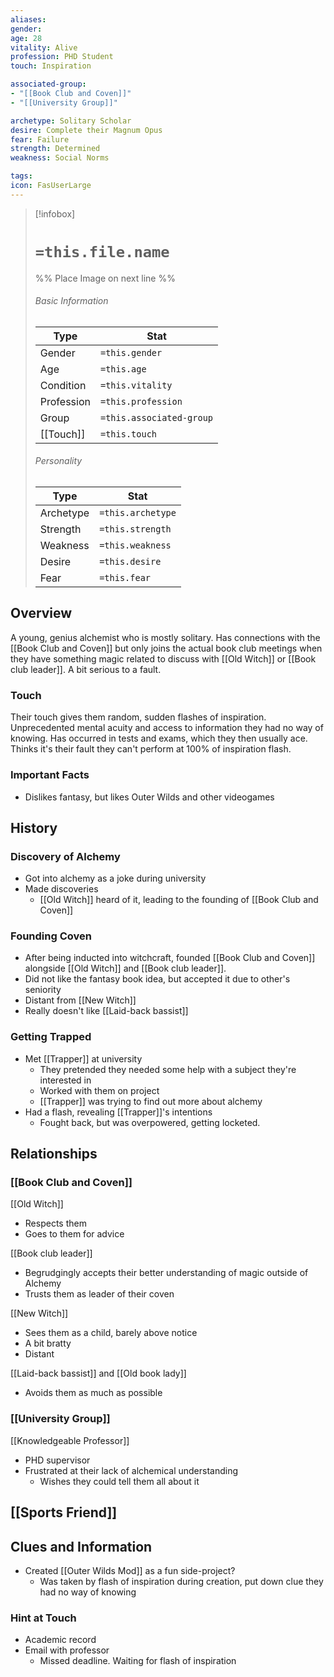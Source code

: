 ```yaml
---
aliases: 
gender: 
age: 28
vitality: Alive
profession: PHD Student
touch: Inspiration

associated-group: 
- "[[Book Club and Coven]]"
- "[[University Group]]"

archetype: Solitary Scholar
desire: Complete their Magnum Opus
fear: Failure
strength: Determined
weakness: Social Norms

tags:
icon: FasUserLarge
---
```


> [!infobox]
> # `=this.file.name`
> %% Place Image on next line %%
> ###### Basic Information
> Type |  Stat |
> ---|---|
> Gender | `=this.gender` |
> Age | `=this.age` |
> Condition | `=this.vitality` |
> Profession | `=this.profession` |
> Group | `=this.associated-group` |
> [[Touch]] | `=this.touch` |
> ###### Personality
> Type |  Stat |
> ---|---|
> Archetype | `=this.archetype` |
> Strength | `=this.strength` |
> Weakness | `=this.weakness` |
> Desire | `=this.desire` |
> Fear | `=this.fear` |
## Overview
A young, genius alchemist who is mostly solitary. Has connections with the [[Book Club and Coven]] but only joins the actual book club meetings when they have something magic related to discuss with [[Old Witch]] or [[Book club leader]]. A bit serious to a fault. 

### Touch
Their touch gives them random, sudden flashes of inspiration. Unprecedented mental acuity and access to information they had no way of knowing. Has occurred in tests and exams, which they then usually ace. Thinks it's their fault they can't perform at 100% of inspiration flash. 

### Important Facts
- Dislikes fantasy, but likes Outer Wilds and other videogames

## History
### Discovery of Alchemy
- Got into alchemy as a joke during university
- Made discoveries
	- [[Old Witch]] heard of it, leading to the founding of [[Book Club and Coven]]

### Founding Coven
- After being inducted into witchcraft, founded [[Book Club and Coven]] alongside [[Old Witch]] and [[Book club leader]]. 
- Did not like the fantasy book idea, but accepted it due to other's seniority
- Distant from [[New Witch]]
- Really doesn't like [[Laid-back bassist]]



### Getting Trapped
- Met [[Trapper]] at university
	- They pretended they needed some help with a subject they're interested in 
	- Worked with them on project
	- [[Trapper]] was trying to find out more about alchemy
- Had a flash, revealing [[Trapper]]'s intentions
	- Fought back, but was overpowered, getting locketed. 

## Relationships
### [[Book Club and Coven]]
[[Old Witch]]
- Respects them
- Goes to them for advice

[[Book club leader]]
- Begrudgingly accepts their better understanding of magic outside of Alchemy
- Trusts them as leader of their coven

[[New Witch]]
- Sees them as a child, barely above notice
- A bit bratty
- Distant

[[Laid-back bassist]] and [[Old book lady]]
- Avoids them as much as possible

### [[University Group]]
[[Knowledgeable Professor]]
- PHD supervisor 
- Frustrated at their lack of alchemical understanding
	- Wishes they could tell them all about it

[[Sports Friend]]
- 

## Clues and Information
- Created [[Outer Wilds Mod]] as a fun side-project?
	- Was taken by flash of inspiration during creation, put down clue they had no way of knowing
### Hint at Touch
- Academic record 
- Email with professor 
	- Missed deadline. Waiting for flash of inspiration